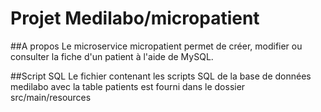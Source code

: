 # Projet Medilabo/micropatient

##A propos
Le microservice micropatient permet de créer, modifier ou consulter la fiche d'un patient à l'aide de MySQL.

##Script SQL
Le fichier contenant les scripts SQL de la base de données medilabo avec la table patients est fourni dans le dossier src/main/resources
